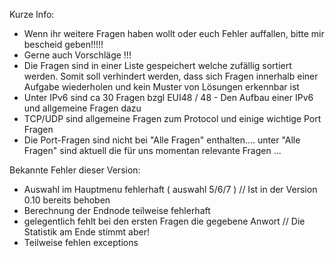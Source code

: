 Kurze Info:
- Wenn ihr weitere Fragen haben wollt oder euch Fehler auffallen, bitte mir bescheid geben!!!!!
- Gerne auch Vorschläge !!! 
- Die Fragen sind in einer Liste gespeichert welche zufällig sortiert werden. Somit soll verhindert werden, dass sich Fragen innerhalb einer Aufgabe wiederholen und kein Muster von Lösungen erkennbar ist
- Unter IPv6 sind ca 30 Fragen bzgl EUI48 / 48   - Den Aufbau einer IPv6 und allgemeine Fragen dazu
- TCP/UDP sind allgemeine Fragen zum Protocol und einige wichtige Port Fragen
- Die Port-Fragen sind nicht bei "Alle Fragen" enthalten.... unter "Alle Fragen" sind aktuell die für uns momentan relevante Fragen ...


Bekannte Fehler dieser Version:

-  Auswahl im Hauptmenu fehlerhaft  ( auswahl 5/6/7 )   // Ist in der Version 0.10 bereits behoben
-  Berechnung der Endnode teilweise fehlerhaft
-  gelegentlich fehlt bei den ersten Fragen die gegebene Anwort // Die Statistik am Ende stimmt aber!
-  Teilweise fehlen exceptions

